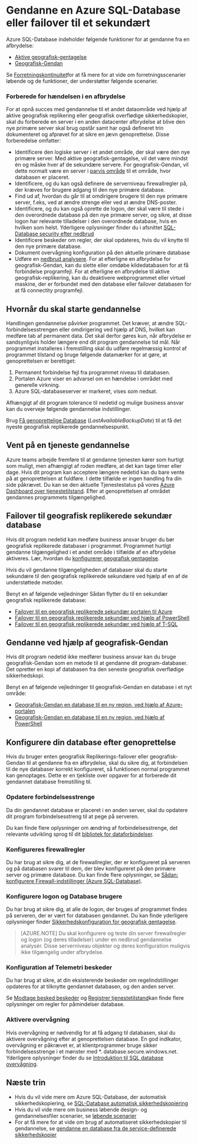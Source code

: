 <properties
   pageTitle="SQL-Database nedbrud | Microsoft Azure"
   description="Lær, hvordan du gendanner en database fra en regionale datacenter strømafbrydelse eller fejl med Azure SQL aktive geografisk-databasereplikering og geografisk-Gendan funktioner."
   services="sql-database"
   documentationCenter=""
   authors="CarlRabeler"
   manager="jhubbard"
   editor="monicar"/>

<tags
   ms.service="sql-database"
   ms.devlang="NA"
   ms.topic="article"
   ms.tgt_pltfrm="NA"
   ms.workload="NA"
   ms.date="10/13/2016"
   ms.author="carlrab"/>

# <a name="restore-an-azure-sql-database-or-failover-to-a-secondary"></a>Gendanne en Azure SQL-Database eller failover til et sekundært

Azure SQL-Database indeholder følgende funktioner for at gendanne fra en afbrydelse:

- [Aktive geografisk-gentagelse](sql-database-geo-replication-overview.md)
- [Geografisk-Gendan](sql-database-recovery-using-backups.md#point-in-time-restore)

Se [Forretningskontinuitet](sql-database-business-continuity.md)for at få mere for at vide om forretningsscenarier løbende og de funktioner, der understøtter følgende scenarier.

### <a name="prepare-for-the-event-of-an-outage"></a>Forberede for hændelsen i en afbrydelse

For at opnå succes med gendannelse til et andet dataområde ved hjælp af aktive geografisk replikering eller geografisk overflødige sikkerhedskopier, skal du forberede en server i en anden datacenter afbrydelse at blive den nye primære server skal brug opstår samt har også defineret trin dokumenteret og afprøvet for at sikre en jævn genoprettelse. Disse forberedelse omfatter:

- Identificere den logiske server i et andet område, der skal være den nye primære server. Med aktive geografisk-gentagelse, vil det være mindst én og måske hver af de sekundære servere. For geografisk-Gendan, vil dette normalt være en server i [parvis område](../best-practices-availability-paired-regions.md) til et område, hvor databasen er placeret.
- Identificere, og du kan også definere de serverniveau firewallregler på, der kræves for brugere adgang til den nye primære database.
- Find ud af, hvordan du går til at omdirigere brugere til den nye primære server, f.eks, ved at ændre strenge eller ved at ændre DNS-poster.
- Identificere, og du kan også oprette de logon, der skal være til stede i den overordnede database på den nye primære server, og sikre, at disse logon har relevante tilladelser i den overordnede database, hvis en hvilken som helst. Yderligere oplysninger finder du i afsnittet [SQL-Database security efter nedbrud](sql-database-geo-replication-security-config.md)
- Identificere beskeder om regler, der skal opdateres, hvis du vil knytte til den nye primære database.
- Dokument overvågning konfiguration på den aktuelle primære database
- Udføre en [nedbrud analysere](sql-database-disaster-recovery-drills.md). For at efterligne en afbrydelse for geografisk-Gendan, kan du slette eller omdøbe kildedatabasen for at få forbindelse programfejl. For at efterligne en afbrydelse til aktive geografisk-replikering, kan du deaktivere webprogrammet eller virtuel maskine, der er forbundet med den database eller failover databasen for at få connectity programfejl.

## <a name="when-to-initiate-recovery"></a>Hvornår du skal starte gendannelse

Handlingen gendannelse påvirker programmet. Det kræver, at ændre SQL-forbindelsesstrengen eller omdirigering ved hjælp af DNS, hvilket kan medføre tab af permanent data. Det skal derfor gøres kun, når afbrydelse er sandsynligvis holder længere end dit program gendannelse tid mål. Når programmet installeres i fremstilling skal du udføre regelmæssig kontrol af programmet tilstand og bruge følgende datamærker for at gøre, at genoprettelsen er berettiget:

1.  Permanent forbindelse fejl fra programmet niveau til databasen.
2.  Portalen Azure viser en advarsel om en hændelse i området med generelle virkning.
3.  Azure SQL-databaseserver er markeret, vises som nedsat.

Afhængigt af dit program tolerance til nedetid og mulige business ansvar kan du overveje følgende gendannelse indstillinger.

Brug [Få genoprettelige Database](https://msdn.microsoft.com/library/dn800985.aspx) (*LastAvailableBackupDate*) til at få det nyeste geografisk replikerede gendannelsespunkt.

## <a name="wait-for-service-recovery"></a>Vent på en tjeneste gendannelse

Azure teams arbejde fremføre til at gendanne tjenesten kører som hurtigt som muligt, men afhængigt af roden medføre, at det kan tage timer eller dage.  Hvis dit program kan acceptere længere nedetid kan du bare vente på at genoprettelsen at fuldføre. I dette tilfælde er ingen handling fra din side påkrævet. Du kan se den aktuelle Tjenestestatus på vores [Azure Dashboard over tjenestetilstand](https://azure.microsoft.com/status/). Efter at genoprettelsen af området gendannes programmets tilgængelighed.

## <a name="failover-to-geo-replicated-secondary-database"></a>Failover til geografisk replikerede sekundær database

Hvis dit program nedetid kan medføre business ansvar bruger du bør geografisk replikerede databaser i programmet. Programmet hurtigt gendanne tilgængelighed i et andet område i tilfælde af en afbrydelse aktiveres. Lær, hvordan du [konfigurerer geografisk gentagelse](sql-database-geo-replication-portal.md).

Hvis du vil gendanne tilgængeligheden af databaser skal du starte sekundære til den geografisk replikerede sekundære ved hjælp af en af de understøttede metoder.

Benyt en af følgende vejledninger Sådan flytter du til en sekundær geografisk replikerede database:

- [Failover til en geografisk replikerede sekundær portalen til Azure](sql-database-geo-replication-portal.md)
- [Failover til en geografisk replikerede sekundær ved hjælp af PowerShell](sql-database-geo-replication-powershell.md)
- [Failover til en geografisk replikerede sekundær ved hjælp af T-SQL](sql-database-geo-replication-transact-sql.md)

## <a name="recover-using-geo-restore"></a>Gendanne ved hjælp af geografisk-Gendan

Hvis dit program nedetid ikke medfører business ansvar kan du bruge geografisk-Gendan som en metode til at gendanne dit program-databaser. Det opretter en kopi af databasen fra den seneste geografisk overflødige sikkerhedskopi.

Benyt en af følgende vejledninger til geografisk-Gendan en database i et nyt område:

- [Geografisk-Gendan en database til en ny region, ved hjælp af Azure-portalen](sql-database-geo-restore-portal.md)
- [Geografisk-Gendan en database til en ny region, ved hjælp af PowerShell](sql-database-geo-restore-powershell.md)

## <a name="configure-your-database-after-recovery"></a>Konfigurere din database efter genoprettelse

Hvis du bruger enten geografisk Replikerings-failover eller geografisk-Gendan til at gendanne fra en afbrydelse, skal du sikre dig, at forbindelsen til de nye databaser korrekt konfigureret, så funktionen normal programmet kan genoptages. Dette er en tjekliste over opgaver for at forberede dit gendannet database fremstilling til.

### <a name="update-connection-strings"></a>Opdatere forbindelsesstrenge

Da din gendannet database er placeret i en anden server, skal du opdatere dit program forbindelsesstreng til at pege på serveren.

Du kan finde flere oplysninger om ændring af forbindelsesstrenge, det relevante udvikling sprog til dit [bibliotek for dataforbindelser](sql-database-libraries.md).

### <a name="configure-firewall-rules"></a>Konfigureres firewallregler

Du har brug at sikre dig, at de firewallregler, der er konfigureret på serveren og på databasen svarer til dem, der blev konfigureret på den primære server og primære database. Du kan finde flere oplysninger, se [Sådan: konfigurere Firewall-indstillinger (Azure SQL-Database)](sql-database-configure-firewall-settings.md).


### <a name="configure-logins-and-database-users"></a>Konfigurere logon og Database brugere

Du har brug at sikre dig, at alle de logon, der bruges af programmet findes på serveren, der er vært for databasen gendannet. Du kan finde yderligere oplysninger finder [Sikkerhedskonfiguration for geografisk gentagelse](sql-database-geo-replication-security-config.md).

>[AZURE.NOTE] Du skal konfigurere og teste din server firewallregler og logon (og deres tilladelser) under en nedbrud gendannelse analysér. Disse serverniveau objekter og deres konfiguration muligvis ikke tilgængelig under afbrydelse.

### <a name="setup-telemetry-alerts"></a>Konfiguration af Telemetri beskeder

Du har brug at sikre, at din eksisterende beskeder om regelindstillinger opdateres for at tilknytte gendannet databasen, og den anden server.

Se [Modtage besked beskeder](../monitoring-and-diagnostics/insights-receive-alert-notifications.md) og [Registrer tjenestetilstand](../monitoring-and-diagnostics/insights-service-health.md)kan finde flere oplysninger om regler for påmindelser database.

### <a name="enable-auditing"></a>Aktivere overvågning

Hvis overvågning er nødvendig for at få adgang til databasen, skal du aktivere overvågning efter at genoprettelsen database. En god indikator, overvågning er påkrævet er, at klientprogrammer bruge sikker forbindelsesstrenge i et mønster med *. database.secure.windows.net. Yderligere oplysninger finder du se [Introduktion til SQL database overvågning](sql-database-auditing-get-started.md).


## <a name="next-steps"></a>Næste trin

- Hvis du vil vide mere om Azure SQL-Database, der automatisk sikkerhedskopiering, se [SQL-Database automatisk sikkerhedskopiering](sql-database-automated-backups.md)
- Hvis du vil vide mere om business løbende design- og gendannelsesfiler scenarier, se [løbende scenarier](sql-database-business-continuity.md)
- For at få mere for at vide om brug af automatiseret sikkerhedskopier til gendannelse, se [gendanne en database fra de service-definerede sikkerhedskopier](sql-database-recovery-using-backups.md)
